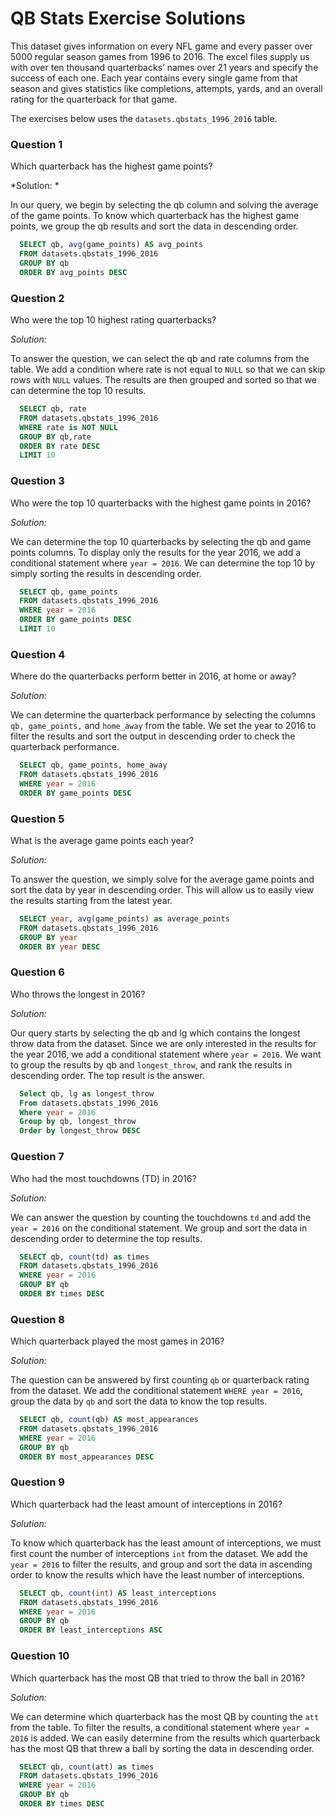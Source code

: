 # QB Stats Exercise Solutions

This dataset gives information on every NFL game and every passer over 5000 regular season games from 1996 to 2016. 
The excel files supply us with over ten thousand quarterbacks’ names over 21 years and specify the success of each one. 
Each year contains every single game from that season and gives statistics like completions, attempts, yards, and an overall 
rating for the quarterback for that game.

The exercises below uses the `datasets.qbstats_1996_2016` table.

### Question 1
Which quarterback has the highest game points?

*Solution: *

In our query, we begin by selecting the qb column and solving the average of the game points. To know which quarterback has the highest game points, we group the qb results and sort the data in descending order.
```sql
  SELECT qb, avg(game_points) AS avg_points
  FROM datasets.qbstats_1996_2016
  GROUP BY qb
  ORDER BY avg_points DESC
```

### Question 2
Who were the top 10 highest rating quarterbacks?

*Solution:*

To answer the question, we can select the qb and rate columns from the table. We add a condition where rate is not equal to `NULL` so that we can skip rows with `NULL` values. The results are then grouped and sorted so that we can determine the top 10 results.
```sql  
  SELECT qb, rate
  FROM datasets.qbstats_1996_2016
  WHERE rate is NOT NULL
  GROUP BY qb,rate
  ORDER BY rate DESC
  LIMIT 10
```

### Question 3
Who were the top 10 quarterbacks with the highest game points in 2016?

*Solution:*

We can determine the top 10 quarterbacks by selecting the qb and game points columns. To display only the results for the year 2016, we add a conditional statement where `year = 2016`. We can determine the top 10 by simply sorting the results in descending order.
```sql
  SELECT qb, game_points
  FROM datasets.qbstats_1996_2016
  WHERE year = 2016
  ORDER BY game_points DESC
  LIMIT 10
```

### Question 4
Where do the quarterbacks perform better in 2016, at home or away?

*Solution:*

We can determine the quarterback performance by selecting the columns `qb, game_points,` and `home_away` from the table. We set the year to 2016 to filter the results and sort the output in descending order to check the quarterback performance.
```sql
  SELECT qb, game_points, home_away
  FROM datasets.qbstats_1996_2016
  WHERE year = 2016
  ORDER BY game_points DESC
```

### Question 5
What is the average game points each year?

*Solution:*

To answer the question, we simply solve for the average game points and sort the data by year in descending order. This will allow us to easily view the results starting from the latest year.
```sql
  SELECT year, avg(game_points) as average_points
  FROM datasets.qbstats_1996_2016
  GROUP BY year
  ORDER BY year DESC
```

### Question 6
Who throws the longest in 2016?

*Solution:*

Our query starts by selecting the qb and lg which contains the longest throw data from the dataset. Since we are only interested in the results for the year 2016, we add a conditional statement where `year = 2016`. We want to group the results by qb and `longest_throw`, and rank the results in descending order. The top result is the answer. 
```sql
  Select qb, lg as longest_throw
  From datasets.qbstats_1996_2016
  Where year = 2016
  Group by qb, longest_throw
  Order by longest_throw DESC
```

### Question 7
Who had the most touchdowns (TD) in 2016?

*Solution:*

We can answer the question by counting the touchdowns `td` and add the `year = 2016` on the conditional statement. We group and sort the data in descending order to determine the top results.
```sql
  SELECT qb, count(td) as times
  FROM datasets.qbstats_1996_2016
  WHERE year = 2016
  GROUP BY qb
  ORDER BY times DESC
```

### Question 8
Which quarterback played the most games in 2016?

*Solution:*

The question can be answered by first counting `qb` or quarterback rating from the dataset. We add the conditional statement `WHERE year = 2016`, group the data by `qb` and sort the data to know the top results.
```sql
  SELECT qb, count(qb) AS most_appearances
  FROM datasets.qbstats_1996_2016
  WHERE year = 2016 
  GROUP BY qb
  ORDER BY most_appearances DESC
```

### Question 9
Which quarterback had the least amount of interceptions in 2016?

*Solution:*

To know which quarterback has the least amount of interceptions, we must first count the number of interceptions `int` from the dataset. We add the `year = 2016` to filter the results, and group and sort the data in ascending order to know the results which have the least number of interceptions.
```sql
  SELECT qb, count(int) AS least_interceptions
  FROM datasets.qbstats_1996_2016
  WHERE year = 2016
  GROUP BY qb
  ORDER BY least_interceptions ASC
```

### Question 10
Which quarterback has the most QB that tried to throw the ball in 2016?

*Solution:*

We can determine which quarterback has the most QB by counting the `att` from the table. To filter the results, a conditional statement where `year = 2016` is added. We can easily determine from the results which quarterback has the most QB that threw a ball by sorting the data in descending order.
```sql
  SELECT qb, count(att) as times
  FROM datasets.qbstats_1996_2016
  WHERE year = 2016
  GROUP BY qb
  ORDER BY times DESC
```
